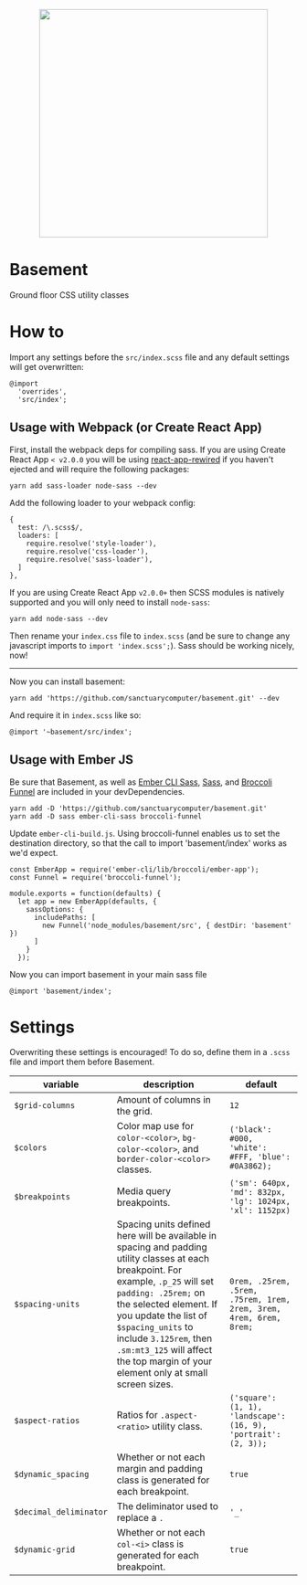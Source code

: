 <p align="center">
  <img src="basement_logo.svg" width="400"/>
</p>

# Basement
Ground floor CSS utility classes

# How to
Import any settings before the `src/index.scss` file and any default settings will get overwritten:
```
@import
  'overrides',
  'src/index';
```

## Usage with Webpack (or Create React App)

First, install the webpack deps for compiling sass. If you are using Create React App `< v2.0.0` you will be using [react-app-rewired](https://github.com/timarney/react-app-rewired) if you haven't ejected and will require the following packages:

```
yarn add sass-loader node-sass --dev
```

Add the following loader to your webpack config:

```
{
  test: /\.scss$/,
  loaders: [
    require.resolve('style-loader'),
    require.resolve('css-loader'),
    require.resolve('sass-loader'),
  ]
},
```

If you are using Create React App `v2.0.0+` then SCSS modules is natively supported and you will only need to install `node-sass`:

```
yarn add node-sass --dev
```


Then rename your `index.css` file to `index.scss` (and be sure to change any javascript imports to `import 'index.scss';`). Sass should be working nicely, now!

---

Now you can install basement:

```
yarn add 'https://github.com/sanctuarycomputer/basement.git' --dev
```

And require it in `index.scss` like so:

```
@import '~basement/src/index';
```


## Usage with Ember JS

Be sure that Basement, as well as [Ember CLI Sass](https://github.com/aexmachina/ember-cli-sass), [Sass](https://www.npmjs.com/package/sass), and [Broccoli Funnel](https://github.com/broccolijs/broccoli-funnel) are included in your devDependencies.
```
yarn add -D 'https://github.com/sanctuarycomputer/basement.git'
yarn add -D sass ember-cli-sass broccoli-funnel
```

Update `ember-cli-build.js`. Using broccoli-funnel enables us to set the destination directory, so that the call to import 'basement/index' works as we'd expect.
```
const EmberApp = require('ember-cli/lib/broccoli/ember-app');
const Funnel = require('broccoli-funnel');

module.exports = function(defaults) {
  let app = new EmberApp(defaults, {
    sassOptions: {
      includePaths: [
        new Funnel('node_modules/basement/src', { destDir: 'basement' })
      ]
    }
  });
```

Now you can import basement in your main sass file
```
@import 'basement/index';
```



# Settings

Overwriting these settings is encouraged! To do so, define them in a `.scss` file and import them before Basement.

| variable | description | default |
| --- | --- | --- |
| `$grid-columns` | Amount of columns in the grid. | `12` |
| `$colors` | Color map use for `color-<color>`, `bg-color-<color>`, and `border-color-<color>` classes. | `('black': #000, 'white': #FFF, 'blue': #0A3862);` |
| `$breakpoints` | Media query breakpoints. | `('sm': 640px, 'md': 832px, 'lg': 1024px, 'xl': 1152px)` |
| `$spacing-units` | Spacing units defined here will be available in spacing and padding utility classes at each breakpoint. For example, `.p_25` will set `padding: .25rem;` on the selected element. If you update the list of `$spacing_units` to include `3.125rem`, then `.sm:mt3_125` will affect the top margin of your element only at small screen sizes.  | `0rem, .25rem, .5rem, .75rem, 1rem, 2rem, 3rem, 4rem, 6rem, 8rem;` |
| `$aspect-ratios` | Ratios for `.aspect-<ratio>` utility class. | `('square': (1, 1), 'landscape': (16, 9), 'portrait': (2, 3));`|
| `$dynamic_spacing` | Whether or not each margin and padding class is generated for each breakpoint. | `true` |
| `$decimal_deliminator` | The deliminator used to replace a `.` | `'_'` |
| `$dynamic-grid` | Whether or not each `col-<i>` class is generated for each breakpoint. | `true` |
